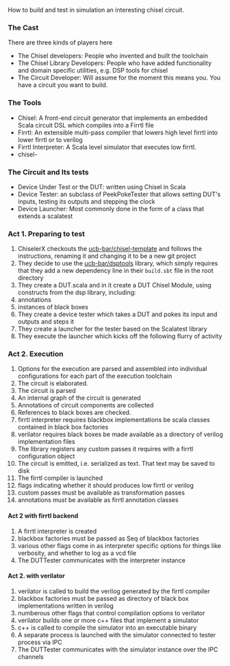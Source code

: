 How to build and test in simulation an interesting chisel circuit.
### The Cast
There are three kinds of players here
 - The Chisel developers: People who invented and built the toolchain
 - The Chisel Library Developers: People who have added functionality and domain specific utilities, e.g. DSP tools for chisel
 - The Circuit Developer: Will assume for the moment this means you. You have a circuit you want to build.

### The Tools
 - Chisel: A front-end circuit generator that implements an embedded Scala circuit DSL which compiles into a Firrtl file
 - Firrtl: An extensible multi-pass compiler that lowers high level firrtl into lower firrtl or to verilog
 - Firrtl Interpreter: A Scala level simulator that executes low firrtl.
 - chisel-

### The Circuit and Its tests
 - Device Under Test or the DUT:  written using Chisel in Scala
 - Device Tester: an subclass of PeekPokeTester that allows setting DUT's inputs, testing its outputs and stepping the clock
 - Device Launcher:  Most commonly done in the form of a class that extends a scalatest

### Act 1.  Preparing to test
1. ChiselerX checkouts the [ucb-bar/chisel-template](ucb-bar/chisel-template) and follows the instructions, renaming it and changing it to be a new git project
1. They decide to use the [ucb-bar/dsptools](ucb-bar/dsptools) library, which simply requires that they add a new dependency line in their ```build.sbt``` file in the root directory
1. They create a DUT.scala and in it create a DUT Chisel Module, using constructs from the dsp library, including:
  1. annotations
  1. instances of black boxes
1. They create a device tester which takes a DUT and pokes its input and outputs and steps it
1. They create a launcher for the tester based on the Scalatest library
1. They execute the launcher which kicks off the following flurry of activity

### Act 2. Execution
1. Options for the execution are parsed and assembled into individual configurations for each part of the execution toolchain
1. The circuit is elaborated.
 1. The circuit is parsed
 1. An internal graph of the circuit is generated
 1. Annotations of circuit components are collected
 1. References to black boxes are checked.
  1. firrtl interpreter requires blackbox implementations be scala classes contained in black box factories
  1. verilator requires black boxes be made available as a directory of verilog implementation files
 1. The library registers any custom passes it requires with a firrtl configuration object
1. The circuit is emitted, i.e. serialized as text.  That text may be saved to disk
1. The firrtl compiler is launched
 1. flags indicating whether it should produces low firrtl or verilog
 1. custom passes must be available as transformation passes
 1. annotations must be available as firrtl annotation classes

#### Act 2 with firrtl backend
1. A firrtl interpreter is created
 1. blackbox factories must be passed as Seq of blackbox factories
 1. various other flags come in as interpreter specific options for things like verbosity, and whether to log as a vcd file
1. The DUTTester communicates with the interpreter instance

#### Act 2. with verilator
1. verilator is called to build the verilog generated by the firrtl compiler
 1. blackbox factories must be passed as directory of black box implementations written in verilog
 1. numberous other flags that control compilation options to verilator
 1. verilator builds one or more c++ files that implement a simulator
1. c++ is called to compile the simulator into an executable binary
1. A separate process is launched with the simulator connected to tester process via IPC
1. The DUTTester communicates with the simulator instance over the IPC channels

